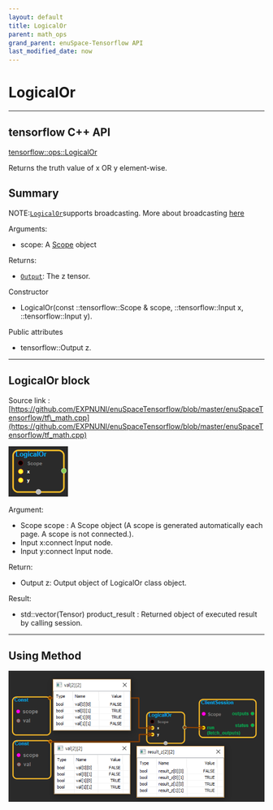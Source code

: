 ```yaml
--- 
layout: default 
title: LogicalOr 
parent: math_ops 
grand_parent: enuSpace-Tensorflow API 
last_modified_date: now 
--- 
```


# LogicalOr

---

## tensorflow C++ API

[tensorflow::ops::LogicalOr](https://www.tensorflow.org/api_docs/cc/class/tensorflow/ops/logical-or)

Returns the truth value of x OR y element-wise.

## Summary

NOTE:[`LogicalOr`](https://www.tensorflow.org/api_docs/cc/class/tensorflow/ops/logical-or.html#classtensorflow_1_1ops_1_1_logical_or)supports broadcasting. More about broadcasting [here](http://docs.scipy.org/doc/numpy/user/basics.broadcasting.html)

Arguments:

* scope: A [Scope](https://www.tensorflow.org/api_docs/cc/class/tensorflow/scope.html#classtensorflow_1_1_scope) object

Returns:

* [`Output`](https://www.tensorflow.org/api_docs/cc/class/tensorflow/output.html#classtensorflow_1_1_output): The z tensor.

Constructor

* LogicalOr\(const ::tensorflow::Scope & scope, ::tensorflow::Input x, ::tensorflow::Input y\).

Public attributes

* tensorflow::Output z.

---

## LogicalOr block

Source link : [https://github.com/EXPNUNI/enuSpaceTensorflow/blob/master/enuSpaceTensorflow/tf\_math.cpp](https://github.com/EXPNUNI/enuSpaceTensorflow/blob/master/enuSpaceTensorflow/tf_math.cpp)

![](./assets/math_LogicalOr_Symbol_.png)

Argument:

* Scope scope : A Scope object \(A scope is generated automatically each page. A scope is not connected.\).
* Input x:connect  Input node.
* Input y:connect  Input node.

Return:

* Output z: Output object of LogicalOr class object.

Result:

* std::vector\(Tensor\) product\_result : Returned object of executed result by calling session.

---

## Using Method

![](./assets/math_LogicalOr_Method.png)


